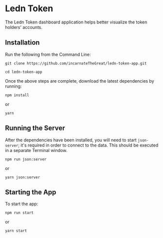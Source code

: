 # Ledn Token

The Ledn Token dashboard application helps better visualize the token holders' accounts.

## Installation

Run the following from the Command Line:

```
git clone https://github.com/incarnateTheGreat/ledn-token-app.git

cd ledn-token-app
```

Once the above steps are complete, download the latest dependencies by running:

```
npm install
```

or

```
yarn
```

## Running the Server

After the dependencies have been installed, you will need to start `json-server`; it's required in order to connect to the data. This should be executed in a separate Terminal window.

```
npm run json:server
```

or

```
yarn json:server
```

## Starting the App

To start the app:

```
npm run start
```

or

```
yarn start
```
